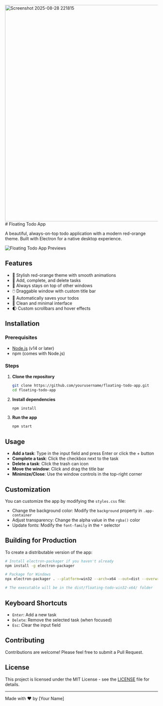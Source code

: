 <img width="1165" height="711" alt="Screenshot 2025-08-28 221815" src="https://github.com/user-attachments/assets/a3a8b9aa-0cfe-432e-8803-4575e90ae00a" /># Floating Todo App

A beautiful, always-on-top todo application with a modern red-orange theme. Built with Electron for a native desktop experience.

![Floating Todo App Preview](<img width="1165" height="711" alt="Screenshot 2025-08-28 221815" src="https://github.com/user-attachments/assets/16ddedcd-fa11-4bc8-a11f-5eb33cd8c4fc" />)s


## Features

- 🎨 Stylish red-orange theme with smooth animations
- 📝 Add, complete, and delete tasks
- 🔄 Always stays on top of other windows
- 🖱️ Draggable window with custom title bar
- 💾 Automatically saves your todos
- 🎯 Clean and minimal interface
- 🌓 Custom scrollbars and hover effects

## Installation

### Prerequisites
- [Node.js](https://nodejs.org/) (v14 or later)
- npm (comes with Node.js)

### Steps

1. **Clone the repository**
   ```bash
   git clone https://github.com/yourusername/floating-todo-app.git
   cd floating-todo-app
   ```

2. **Install dependencies**
   ```bash
   npm install
   ```

3. **Run the app**
   ```bash
   npm start
   ```

## Usage

- **Add a task**: Type in the input field and press Enter or click the + button
- **Complete a task**: Click the checkbox next to the task
- **Delete a task**: Click the trash can icon
- **Move the window**: Click and drag the title bar
- **Minimize/Close**: Use the window controls in the top-right corner

## Customization

You can customize the app by modifying the `styles.css` file:

- Change the background color: Modify the `background` property in `.app-container`
- Adjust transparency: Change the alpha value in the `rgba()` color
- Update fonts: Modify the `font-family` in the `*` selector

## Building for Production

To create a distributable version of the app:

```bash
# Install electron-packager if you haven't already
npm install -g electron-packager

# Package for Windows
npx electron-packager . --platform=win32 --arch=x64 --out=dist --overwrite

# The executable will be in the dist/floating-todo-win32-x64/ folder
```

## Keyboard Shortcuts

- `Enter`: Add a new task
- `Delete`: Remove the selected task (when focused)
- `Esc`: Clear the input field

## Contributing

Contributions are welcome! Please feel free to submit a Pull Request.

## License

This project is licensed under the MIT License - see the [LICENSE](LICENSE) file for details.

---

Made with ❤️ by [Your Name]
